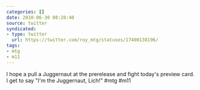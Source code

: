 ```yaml
---
categories: []
date: 2010-06-30 08:28:40
source: twitter
syndicated:
- type: twitter
  url: https://twitter.com/roy_mtg/statuses/17400138196/
tags:
- mtg
- m11
---
```


I hope a pull a Juggernaut at the prerelease and fight today's preview card. I get to say "I'm the Juggernaut, Lich!" #mtg #m11